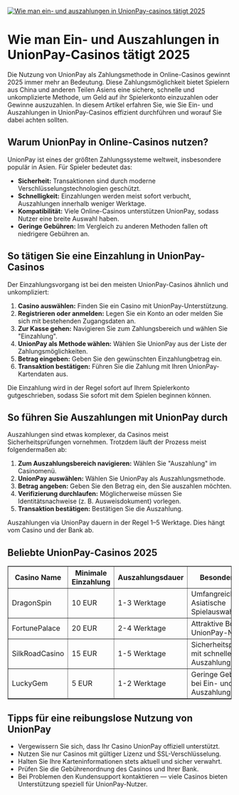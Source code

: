 [![Wie man ein- und auszahlungen in UnionPay-casinos tätigt 2025](https://123-caf.pages.dev/gitsignup.png)](https://vrmoo.ru/Bt82HjjY)

<h1>Wie man Ein- und Auszahlungen in UnionPay-Casinos tätigt 2025</h1> <p>Die Nutzung von UnionPay als Zahlungsmethode in Online-Casinos gewinnt 2025 immer mehr an Bedeutung. Diese Zahlungsmöglichkeit bietet Spielern aus China und anderen Teilen Asiens eine sichere, schnelle und unkomplizierte Methode, um Geld auf ihr Spielerkonto einzuzahlen oder Gewinne auszuzahlen. In diesem Artikel erfahren Sie, wie Sie Ein- und Auszahlungen in UnionPay-Casinos effizient durchführen und worauf Sie dabei achten sollten.</p>  <h2>Warum UnionPay in Online-Casinos nutzen?</h2> <p>UnionPay ist eines der größten Zahlungssysteme weltweit, insbesondere populär in Asien. Für Spieler bedeutet das:</p> <ul>   <li><strong>Sicherheit:</strong> Transaktionen sind durch moderne Verschlüsselungstechnologien geschützt.</li>   <li><strong>Schnelligkeit:</strong> Einzahlungen werden meist sofort verbucht, Auszahlungen innerhalb weniger Werktage.</li>   <li><strong>Kompatibilität:</strong> Viele Online-Casinos unterstützen UnionPay, sodass Nutzer eine breite Auswahl haben.</li>   <li><strong>Geringe Gebühren:</strong> Im Vergleich zu anderen Methoden fallen oft niedrigere Gebühren an.</li> </ul>  <h2>So tätigen Sie eine Einzahlung in UnionPay-Casinos</h2> <p>Der Einzahlungsvorgang ist bei den meisten UnionPay-Casinos ähnlich und unkompliziert:</p> <ol>   <li><strong>Casino auswählen:</strong> Finden Sie ein Casino mit UnionPay-Unterstützung.</li>   <li><strong>Registrieren oder anmelden:</strong> Legen Sie ein Konto an oder melden Sie sich mit bestehenden Zugangsdaten an.</li>   <li><strong>Zur Kasse gehen:</strong> Navigieren Sie zum Zahlungsbereich und wählen Sie "Einzahlung".</li>   <li><strong>UnionPay als Methode wählen:</strong> Wählen Sie UnionPay aus der Liste der Zahlungsmöglichkeiten.</li>   <li><strong>Betrag eingeben:</strong> Geben Sie den gewünschten Einzahlungbetrag ein.</li>   <li><strong>Transaktion bestätigen:</strong> Führen Sie die Zahlung mit Ihren UnionPay-Kartendaten aus.</li> </ol> <p>Die Einzahlung wird in der Regel sofort auf Ihrem Spielerkonto gutgeschrieben, sodass Sie sofort mit dem Spielen beginnen können.</p>  <h2>So führen Sie Auszahlungen mit UnionPay durch</h2> <p>Auszahlungen sind etwas komplexer, da Casinos meist Sicherheitsprüfungen vornehmen. Trotzdem läuft der Prozess meist folgendermaßen ab:</p> <ol>   <li><strong>Zum Auszahlungsbereich navigieren:</strong> Wählen Sie "Auszahlung" im Casinomenü.</li>   <li><strong>UnionPay auswählen:</strong> Wählen Sie UnionPay als Auszahlungsmethode.</li>   <li><strong>Betrag angeben:</strong> Geben Sie den Betrag ein, den Sie auszahlen möchten.</li>   <li><strong>Verifizierung durchlaufen:</strong> Möglicherweise müssen Sie Identitätsnachweise (z. B. Ausweisdokument) vorlegen.</li>   <li><strong>Transaktion bestätigen:</strong> Bestätigen Sie die Auszahlung.</li> </ol> <p>Auszahlungen via UnionPay dauern in der Regel 1–5 Werktage. Dies hängt vom Casino und der Bank ab.</p>  <h2>Beliebte UnionPay-Casinos 2025</h2> <table border="1" cellpadding="8" cellspacing="0">   <thead>     <tr>       <th>Casino Name</th>       <th>Minimale Einzahlung</th>       <th>Auszahlungsdauer</th>       <th>Besonderheiten</th>     </tr>   </thead>   <tbody>     <tr>       <td>DragonSpin</td>       <td>10 EUR</td>       <td>1-3 Werktage</td>       <td>Umfangreiche Asiatische Spielauswahl</td>     </tr>     <tr>       <td>FortunePalace</td>       <td>20 EUR</td>       <td>2-4 Werktage</td>       <td>Attraktive Boni für UnionPay-Nutzer</td>     </tr>     <tr>       <td>SilkRoadCasino</td>       <td>15 EUR</td>       <td>1-5 Werktage</td>       <td>Sicherheitsprüfungen mit schneller Auszahlung</td>     </tr>     <tr>       <td>LuckyGem</td>       <td>5 EUR</td>       <td>1-2 Werktage</td>       <td>Geringe Gebühren bei Ein- und Auszahlungen</td>     </tr>   </tbody> </table>  <h2>Tipps für eine reibungslose Nutzung von UnionPay</h2> <ul>   <li>Vergewissern Sie sich, dass Ihr Casino UnionPay offiziell unterstützt.</li>   <li>Nutzen Sie nur Casinos mit gültiger Lizenz und SSL-Verschlüsselung.</li>   <li>Halten Sie Ihre Karteninformationen stets aktuell und sicher verwahrt.</li>   <li>Prüfen Sie die Gebührenordnung des Casinos und Ihrer Bank.</li>   <li>Bei Problemen den Kundensupport kontaktieren — viele Casinos bieten Unterstützung speziell für UnionPay-Nutzer.</li> </ul>